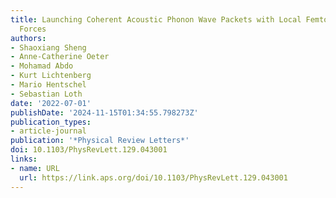 ```yaml
---
title: Launching Coherent Acoustic Phonon Wave Packets with Local Femtosecond Coulomb
  Forces
authors:
- Shaoxiang Sheng
- Anne-Catherine Oeter
- Mohamad Abdo
- Kurt Lichtenberg
- Mario Hentschel
- Sebastian Loth
date: '2022-07-01'
publishDate: '2024-11-15T01:34:55.798273Z'
publication_types:
- article-journal
publication: '*Physical Review Letters*'
doi: 10.1103/PhysRevLett.129.043001
links:
- name: URL
  url: https://link.aps.org/doi/10.1103/PhysRevLett.129.043001
---
```

